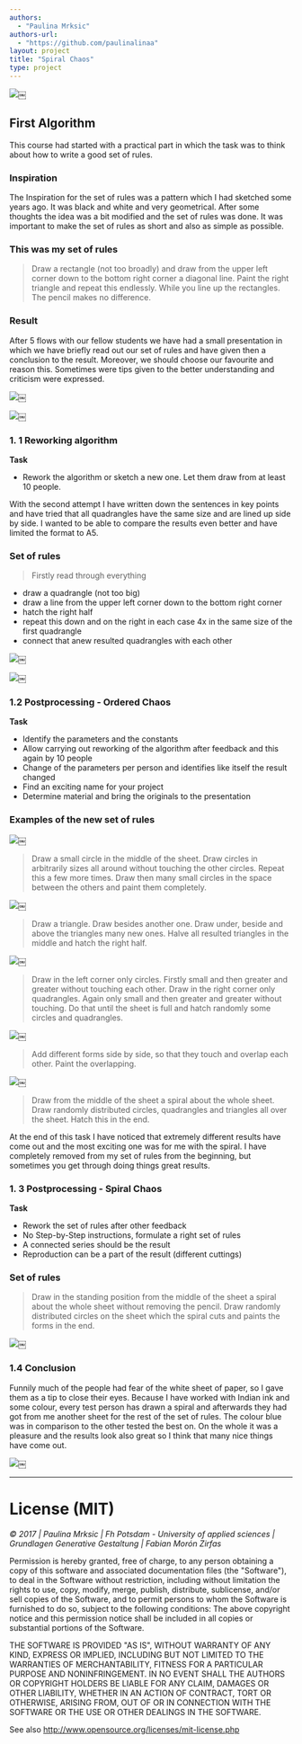 ```yaml
--- 
authors: 
  - "Paulina Mrksic"
authors-url: 
  - "https://github.com/paulinalinaa"
layout: project
title: "Spiral Chaos"
type: project
---
```


![](splash.png)￼



## First Algorithm
This course had started with a practical part in which the task was to think about how to write a good set of rules.

### Inspiration

The Inspiration for the set of rules was a pattern which I had sketched some years ago. It was black and white and very geometrical. After some thoughts the idea was a bit modified and the set of rules was done. It was important to make the set of rules as short and also as simple as possible.

### This was my set of rules

>Draw a rectangle (not too broadly) and draw from the upper left corner down to the bottom right corner a diagonal line. Paint the right triangle and repeat this endlessly. While you line up the rectangles. The pencil makes no difference.

### Result

After 5 flows with our fellow students we have had a small presentation in which we have briefly read out our set of rules and have given then a conclusion to the result. Moreover, we should choose our favourite and reason this.
Sometimes were tips given to the better understanding and criticism were expressed.

![](assets/images/1ergebnis.png)￼

![](assets/images/1ergebnis2.png)￼

### 1. 1 Reworking algorithm 
**Task**
- Rework the algorithm or sketch a new one. Let them draw from at least 10 people.

With the second attempt I have written down the sentences in key points and have tried that all quadrangles have the same size and are lined up side by side. I wanted to be able to compare the results even better and have limited the format to A5.

### Set of rules

>Firstly read through everything
- draw a quadrangle (not too big)
- draw a line from the upper left corner down to the bottom right corner
- hatch the right half
- repeat this down and on the right in each case 4x in the same size of the first quadrangle
- connect that anew resulted quadrangles with each other

![](assets/images/2ergebnis.png)￼

![](assets/images/2ergebnis2.png)￼

### 1.2 Postprocessing - Ordered Chaos
**Task**
- Identify the parameters and the constants
- Allow carrying out reworking of the algorithm after feedback and this again by 10 people
- Change of the parameters per person and identifies like itself the result changed
- Find an exciting name for your project
- Determine material and bring the originals to the presentation

### Examples of the new set of rules

![](assets/images/3circles.png)￼


>Draw a small circle in the middle of the sheet. Draw circles in arbitrarily sizes all around without touching the other circles. Repeat this a few more times. Draw then many small circles in the space between the others and paint them completely.

![](assets/images/4triangle.png)￼


>Draw a triangle. Draw besides another one. Draw under, beside and above the triangles many new ones. Halve all resulted triangles in the middle and hatch the right half.

![](assets/images/6circle-sqaure.png)￼


>Draw in the left corner only circles. Firstly small and then greater and greater without touching each other. Draw in the right corner only quadrangles. Again only small and then greater and greater without touching. Do that until the sheet is full and hatch randomly some circles and quadrangles. 

![](assets/images/7mixed-forms.png)￼


>Add different forms side by side, so that they touch and overlap each other. Paint the overlapping.

![](assets/images/5spiral.png)￼


>Draw from the middle of the sheet a spiral about the whole sheet. Draw randomly distributed circles, quadrangles and triangles all over the sheet. Hatch this in the end. 

At the end of this task I have noticed that extremely different results have come out and the most exciting one was for me with the spiral. I have completely removed from my set of rules from the beginning, but sometimes you get through doing things great results.

### 1. 3 Postprocessing - Spiral Chaos
**Task**
- Rework the set of rules after other feedback
- No Step-by-Step instructions, formulate a right set of rules
- A connected series should be the result
- Reproduction can be a part of the result (different cuttings)

### Set of rules

>Draw in the standing position from the middle of the sheet a spiral about the whole sheet without removing the pencil. Draw randomly distributed circles on the sheet which the spiral cuts and paints the forms in the end.

![](assets/images/8result.png)￼



### 1.4 Conclusion
Funnily much of the people had fear of the white sheet of paper, so I gave them as a tip to close their eyes.
Because I have worked with Indian ink and some colour, every test person has drawn a spiral and afterwards they had got from me another sheet for the rest of the set of rules.
The colour blue was in comparison to the other tested the best on.
On the whole it was a pleasure and the results look also great so I think that many nice things have come out.

![](assets/images/9favourite.png)￼


- - -

# License (MIT)
*© 2017 | Paulina Mrksic | Fh Potsdam - University of applied sciences | Grundlagen Generative Gestaltung | Fabian Morón Zirfas*

Permission is hereby granted, free of charge, to any person obtaining a copy of this software and associated documentation files (the "Software"), to deal in the Software without restriction, including without limitation the rights to use, copy, modify, merge, publish, distribute, sublicense, and/or sell copies of the Software, and to permit persons to whom the Software is furnished to do so, subject to the following conditions: The above copyright notice and this permission notice shall be included in all copies or substantial portions of the Software.

THE SOFTWARE IS PROVIDED "AS IS", WITHOUT WARRANTY OF ANY KIND, EXPRESS OR IMPLIED, INCLUDING BUT NOT LIMITED TO THE WARRANTIES OF MERCHANTABILITY, FITNESS FOR A PARTICULAR PURPOSE AND NONINFRINGEMENT. IN NO EVENT SHALL THE AUTHORS OR COPYRIGHT HOLDERS BE LIABLE FOR ANY CLAIM, DAMAGES OR OTHER LIABILITY, WHETHER IN AN ACTION OF CONTRACT, TORT OR OTHERWISE, ARISING FROM, OUT OF OR IN CONNECTION WITH THE SOFTWARE OR THE USE OR OTHER DEALINGS IN THE SOFTWARE.

See also http://www.opensource.org/licenses/mit-license.php

